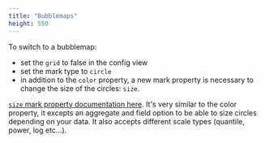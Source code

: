 ```yaml
---
title: "Bubblemaps"
height: 550
---
```


To switch to a bubblemap:
- set the `grid` to false in the config view 
- set the mark type to `circle`
- in addition to the `color` property, a new mark property is necessary to change the size of the circles: `size`.

[`size` mark property documentation here](https://vega.github.io/vega-lite-v2/docs/encoding.html#mark-prop). 
It's very similar to the color property, it excepts an aggregate and field option to be able to size circles depending on your data. 
It also accepts different scale types (quantile, power, log etc...). 

